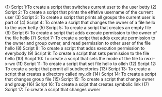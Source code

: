 (1) Script 1:To create a script that switches current user to the user betty
(2) Script 2: To create a script that prints the effetive username of the current user
(3) Script 3: To create a script that prints all groups the current user is part of
(4) Script 4: To create a script that changes the owner of a file hello to the user betty
(5) Script 5: To create a script that creates an empty file
(6) Script 6: To create a script that adds execute permission to the owner of  the file hello
(7) Script 7: To create a script that adds execute permission to the owner and group owner, and read permission to other user of the file hello
(8) Script 8: To create a script that adds execution permission to everybody
(9) Script 9: To create a script that sets permission to the file hello
(10) Script 10: To create a script that sets the mode of the file to rwxr-x-wx
(11) Script 11: To create a script that set file hello to olleh
(12) Script 12: To create a script that permit all subdirectories
(13) Script 13: To create a script that creates a directory called my_dir
(14) Script 14: To create a script that changes group file 
(15) Script 15: To create a script that change owner and group
(16) Script 16: To create a scipt that creates symbolic link
(17) Script 17: To create a script that changes owner
